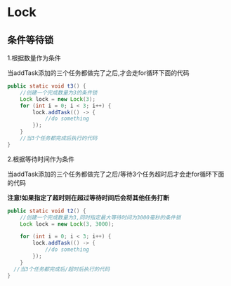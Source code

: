 # Lock
## 条件等待锁

1.根据数量作为条件

当addTask添加的三个任务都做完了之后,才会走for循环下面的代码

```java
public static void t3() {
  	//创建一个完成数量为3的条件锁
    Lock lock = new Lock(3);
    for (int i = 0; i < 3; i++) {
        lock.addTask(() -> {
          	//do something
        });
    }
  	//当3个任务都完成后执行的代码
}
```

2.根据等待时间作为条件

当addTask添加的三个任务都做完了之后/等待3个任务超时后才会走for循环下面的代码

**注意!如果指定了超时则在超过等待时间后会将其他任务打断**

```java
public static void t2() {
    //创建一个完成数量为3,同时指定最大等待时间为3000毫秒的条件锁
    Lock lock = new Lock(3, 3000);

    for (int i = 0; i < 3; i++) {
        lock.addTask(() -> {
         	//do something
        });
    }
  //当3个任务都完成后/超时后执行的代码
}
```

